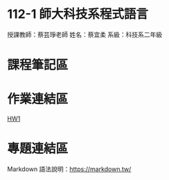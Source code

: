 # 112-1 師大科技系程式語言

授課教師：蔡芸琤老師
姓名：蔡宜柔
系級：科技系二年級

# 課程筆記區


# 作業連結區
[HW1](https://github.com/yerou16/yerou/blob/main/HW1.ipynb)

# 專題連結區
Markdown 語法說明：https://markdown.tw/

